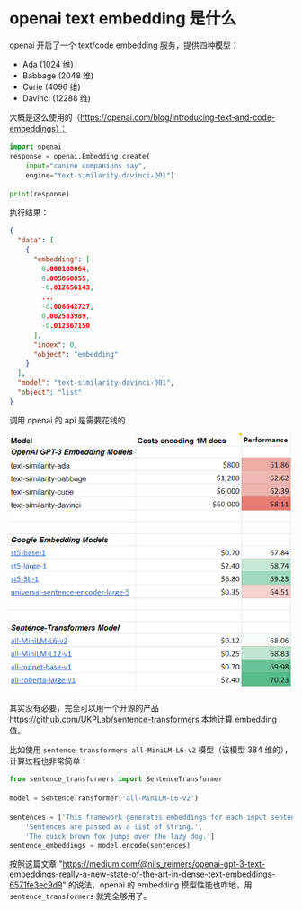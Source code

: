 # openai text embedding 是什么

openai 开启了一个 text/code embedding 服务，提供四种模型：
- Ada (1024 维)
- Babbage (2048 维)
- Curie (4096 维)
- Davinci (12288 维)

大概是这么使用的（https://openai.com/blog/introducing-text-and-code-embeddings）：

```python
import openai
response = openai.Embedding.create(
    input="canine companions say",
    engine="text-similarity-davinci-001")

print(response)

```
执行结果：
```json
{
  "data": [
    {
      "embedding": [
        0.000108064,
        0.005860855,
        -0.012656143,
        ...
        -0.006642727,
        0.002583989,
        -0.012567150
      ],
      "index": 0,
      "object": "embedding"
    }
  ],
  "model": "text-similarity-davinci-001",
  "object": "list"
}
```

调用 openai 的 api 是需要花钱的

![models-price](pics/models-price.png)

其实没有必要，完全可以用一个开源的产品 https://github.com/UKPLab/sentence-transformers 本地计算 embedding 值。

比如使用 `sentence-transformers all-MiniLM-L6-v2` 模型（该模型 384 维的），计算过程也非常简单：

```python
from sentence_transformers import SentenceTransformer

model = SentenceTransformer('all-MiniLM-L6-v2')

sentences = ['This framework generates embeddings for each input sentence',
    'Sentences are passed as a list of string.', 
    'The quick brown fox jumps over the lazy dog.']
sentence_embeddings = model.encode(sentences)

```

按照这篇文章 "https://medium.com/@nils_reimers/openai-gpt-3-text-embeddings-really-a-new-state-of-the-art-in-dense-text-embeddings-6571fe3ec9d9" 的说法，openai 的 embedding 模型性能也咋地，用 `sentence_transformers` 就完全够用了。
